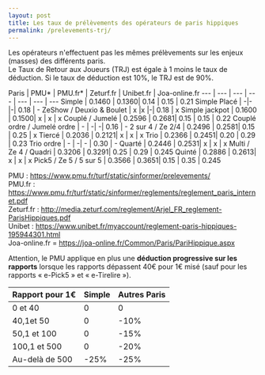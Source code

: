 ```yaml
---
layout: post
title: Les taux de prélèvements des opérateurs de paris hippiques
permalink: /prelevements-trj/
---
```


Les opérateurs n'effectuent pas les mêmes prélèvements sur les enjeux (masses) des différents paris.  
Le Taux de Retour aux Joueurs (TRJ) est égale à 1 moins le taux de déduction. Si le taux de déduction est 10%, le TRJ est de 90%.  

Paris | PMU* | PMU.fr* | Zeturf.fr | Unibet.fr | Joa-online.fr
--- | --- | --- | --- | ---  | --- | ---
Simple   |  0.1460  |  0.1360|  0.14 | 0.15 | 0.21
Simple Placé | -|- |-| 0.18 | -
ZeShow / Deuxio & Boulet | x |x |-| 0.18 | x
Simple jackpot  |  0.1600  |  0.1500| x | x | x
Couplé / Jumelé  |  0.2596  |  0.2681|  0.15 | 0.15 | 0.22
Couplé ordre  / Jumelé ordre |  -  |  -| -|  0.16 | -
2 sur 4 / Ze 2/4   |  0.2496  |  0.2581|  0.15 | 0.25 | x
Tiercé   |  0.2036  |  0.2121|  x | x | x
Trio   |  0.2366  |  0.2451|  0.20 | 0.29 | 0.23
Trio ordre   | -  |  -|  - | 0.30 | -
Quarté   |  0.2446  |  0.2531|  x | x | x
Multi / Ze 4 / Quadri  |  0.3206  |  0.3291|  0.25 | 0.29 | 0.245
Quinté   |  0.2886  |  0.2613|  x | x | x
Pick5 / Ze 5 / 5 sur 5  |  0.3566  |  0.3651|  0.15 | 0.35 | 0.245
  

PMU : <https://www.pmu.fr/turf/static/sinformer/prelevements/>  
PMU.fr : <https://www.pmu.fr/turf/static/sinformer/reglements/reglement_paris_internet.pdf>  
Zeturf.fr : <http://media.zeturf.com/reglement/Arjel_FR_reglement-ParisHippiques.pdf>  
Unibet : <https://www.unibet.fr/myaccount/reglement-paris-hippiques-195944301.html>  
Joa-online.fr = <https://joa-online.fr/Common/Paris/PariHippique.aspx>  

Attention, le PMU applique en plus une **déduction progressive sur les rapports** lorsque les rapports dépassent 40€ pour 1€ misé (sauf pour les rapports « e-Pick5 » et « e-Tirelire »).

Rapport pour 1€ | Simple | Autres Paris
--- | --- | --- 
0 et 40 | 0 | 0
40,1et 50 | 0 | -10%
50,1 et 100 | 0 | -15%
100,1 et 500 | 0 | -20%
Au-delà de 500 | -25% | -25%

